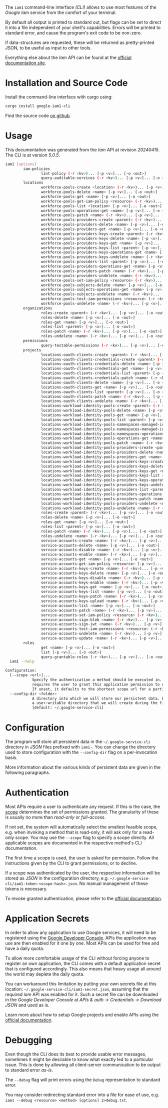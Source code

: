 <!---
DO NOT EDIT !
This file was generated automatically from 'src/generator/templates/cli/README.md.mako'
DO NOT EDIT !
-->
The `iam1` command-line interface *(CLI)* allows to use most features of the *Google Iam* service from the comfort of your terminal.

By default all output is printed to standard out, but flags can be set to direct it into a file independent of your shell's
capabilities. Errors will be printed to standard error, and cause the program's exit code to be non-zero.

If data-structures are requested, these will be returned as pretty-printed JSON, to be useful as input to other tools.

Everything else about the *Iam* API can be found at the
[official documentation site](https://cloud.google.com/iam/).

# Installation and Source Code

Install the command-line interface with cargo using:

```bash
cargo install google-iam1-cli
```

Find the source code [on github](https://github.com/Byron/google-apis-rs/tree/main/gen/iam1-cli).

# Usage

This documentation was generated from the *Iam* API at revision *20240415*. The CLI is at version *5.0.5*.

```bash
iam1 [options]
        iam-policies
                lint-policy (-r <kv>)... [-p <v>]... [-o <out>]
                query-auditable-services (-r <kv>)... [-p <v>]... [-o <out>]
        locations
                workforce-pools-create <location> (-r <kv>)... [-p <v>]... [-o <out>]
                workforce-pools-delete <name> [-p <v>]... [-o <out>]
                workforce-pools-get <name> [-p <v>]... [-o <out>]
                workforce-pools-get-iam-policy <resource> (-r <kv>)... [-p <v>]... [-o <out>]
                workforce-pools-list <location> [-p <v>]... [-o <out>]
                workforce-pools-operations-get <name> [-p <v>]... [-o <out>]
                workforce-pools-patch <name> (-r <kv>)... [-p <v>]... [-o <out>]
                workforce-pools-providers-create <parent> (-r <kv>)... [-p <v>]... [-o <out>]
                workforce-pools-providers-delete <name> [-p <v>]... [-o <out>]
                workforce-pools-providers-get <name> [-p <v>]... [-o <out>]
                workforce-pools-providers-keys-create <parent> (-r <kv>)... [-p <v>]... [-o <out>]
                workforce-pools-providers-keys-delete <name> [-p <v>]... [-o <out>]
                workforce-pools-providers-keys-get <name> [-p <v>]... [-o <out>]
                workforce-pools-providers-keys-list <parent> [-p <v>]... [-o <out>]
                workforce-pools-providers-keys-operations-get <name> [-p <v>]... [-o <out>]
                workforce-pools-providers-keys-undelete <name> (-r <kv>)... [-p <v>]... [-o <out>]
                workforce-pools-providers-list <parent> [-p <v>]... [-o <out>]
                workforce-pools-providers-operations-get <name> [-p <v>]... [-o <out>]
                workforce-pools-providers-patch <name> (-r <kv>)... [-p <v>]... [-o <out>]
                workforce-pools-providers-undelete <name> (-r <kv>)... [-p <v>]... [-o <out>]
                workforce-pools-set-iam-policy <resource> (-r <kv>)... [-p <v>]... [-o <out>]
                workforce-pools-subjects-delete <name> [-p <v>]... [-o <out>]
                workforce-pools-subjects-operations-get <name> [-p <v>]... [-o <out>]
                workforce-pools-subjects-undelete <name> (-r <kv>)... [-p <v>]... [-o <out>]
                workforce-pools-test-iam-permissions <resource> (-r <kv>)... [-p <v>]... [-o <out>]
                workforce-pools-undelete <name> (-r <kv>)... [-p <v>]... [-o <out>]
        organizations
                roles-create <parent> (-r <kv>)... [-p <v>]... [-o <out>]
                roles-delete <name> [-p <v>]... [-o <out>]
                roles-get <name> [-p <v>]... [-o <out>]
                roles-list <parent> [-p <v>]... [-o <out>]
                roles-patch <name> (-r <kv>)... [-p <v>]... [-o <out>]
                roles-undelete <name> (-r <kv>)... [-p <v>]... [-o <out>]
        permissions
                query-testable-permissions (-r <kv>)... [-p <v>]... [-o <out>]
        projects
                locations-oauth-clients-create <parent> (-r <kv>)... [-p <v>]... [-o <out>]
                locations-oauth-clients-credentials-create <parent> (-r <kv>)... [-p <v>]... [-o <out>]
                locations-oauth-clients-credentials-delete <name> [-p <v>]... [-o <out>]
                locations-oauth-clients-credentials-get <name> [-p <v>]... [-o <out>]
                locations-oauth-clients-credentials-list <parent> [-p <v>]... [-o <out>]
                locations-oauth-clients-credentials-patch <name> (-r <kv>)... [-p <v>]... [-o <out>]
                locations-oauth-clients-delete <name> [-p <v>]... [-o <out>]
                locations-oauth-clients-get <name> [-p <v>]... [-o <out>]
                locations-oauth-clients-list <parent> [-p <v>]... [-o <out>]
                locations-oauth-clients-patch <name> (-r <kv>)... [-p <v>]... [-o <out>]
                locations-oauth-clients-undelete <name> (-r <kv>)... [-p <v>]... [-o <out>]
                locations-workload-identity-pools-create <parent> (-r <kv>)... [-p <v>]... [-o <out>]
                locations-workload-identity-pools-delete <name> [-p <v>]... [-o <out>]
                locations-workload-identity-pools-get <name> [-p <v>]... [-o <out>]
                locations-workload-identity-pools-list <parent> [-p <v>]... [-o <out>]
                locations-workload-identity-pools-namespaces-managed-identities-operations-get <name> [-p <v>]... [-o <out>]
                locations-workload-identity-pools-namespaces-managed-identities-workload-sources-operations-get <name> [-p <v>]... [-o <out>]
                locations-workload-identity-pools-namespaces-operations-get <name> [-p <v>]... [-o <out>]
                locations-workload-identity-pools-operations-get <name> [-p <v>]... [-o <out>]
                locations-workload-identity-pools-patch <name> (-r <kv>)... [-p <v>]... [-o <out>]
                locations-workload-identity-pools-providers-create <parent> (-r <kv>)... [-p <v>]... [-o <out>]
                locations-workload-identity-pools-providers-delete <name> [-p <v>]... [-o <out>]
                locations-workload-identity-pools-providers-get <name> [-p <v>]... [-o <out>]
                locations-workload-identity-pools-providers-keys-create <parent> (-r <kv>)... [-p <v>]... [-o <out>]
                locations-workload-identity-pools-providers-keys-delete <name> [-p <v>]... [-o <out>]
                locations-workload-identity-pools-providers-keys-get <name> [-p <v>]... [-o <out>]
                locations-workload-identity-pools-providers-keys-list <parent> [-p <v>]... [-o <out>]
                locations-workload-identity-pools-providers-keys-operations-get <name> [-p <v>]... [-o <out>]
                locations-workload-identity-pools-providers-keys-undelete <name> (-r <kv>)... [-p <v>]... [-o <out>]
                locations-workload-identity-pools-providers-list <parent> [-p <v>]... [-o <out>]
                locations-workload-identity-pools-providers-operations-get <name> [-p <v>]... [-o <out>]
                locations-workload-identity-pools-providers-patch <name> (-r <kv>)... [-p <v>]... [-o <out>]
                locations-workload-identity-pools-providers-undelete <name> (-r <kv>)... [-p <v>]... [-o <out>]
                locations-workload-identity-pools-undelete <name> (-r <kv>)... [-p <v>]... [-o <out>]
                roles-create <parent> (-r <kv>)... [-p <v>]... [-o <out>]
                roles-delete <name> [-p <v>]... [-o <out>]
                roles-get <name> [-p <v>]... [-o <out>]
                roles-list <parent> [-p <v>]... [-o <out>]
                roles-patch <name> (-r <kv>)... [-p <v>]... [-o <out>]
                roles-undelete <name> (-r <kv>)... [-p <v>]... [-o <out>]
                service-accounts-create <name> (-r <kv>)... [-p <v>]... [-o <out>]
                service-accounts-delete <name> [-p <v>]... [-o <out>]
                service-accounts-disable <name> (-r <kv>)... [-p <v>]... [-o <out>]
                service-accounts-enable <name> (-r <kv>)... [-p <v>]... [-o <out>]
                service-accounts-get <name> [-p <v>]... [-o <out>]
                service-accounts-get-iam-policy <resource> [-p <v>]... [-o <out>]
                service-accounts-keys-create <name> (-r <kv>)... [-p <v>]... [-o <out>]
                service-accounts-keys-delete <name> [-p <v>]... [-o <out>]
                service-accounts-keys-disable <name> (-r <kv>)... [-p <v>]... [-o <out>]
                service-accounts-keys-enable <name> (-r <kv>)... [-p <v>]... [-o <out>]
                service-accounts-keys-get <name> [-p <v>]... [-o <out>]
                service-accounts-keys-list <name> [-p <v>]... [-o <out>]
                service-accounts-keys-patch <name> (-r <kv>)... [-p <v>]... [-o <out>]
                service-accounts-keys-upload <name> (-r <kv>)... [-p <v>]... [-o <out>]
                service-accounts-list <name> [-p <v>]... [-o <out>]
                service-accounts-patch <name> (-r <kv>)... [-p <v>]... [-o <out>]
                service-accounts-set-iam-policy <resource> (-r <kv>)... [-p <v>]... [-o <out>]
                service-accounts-sign-blob <name> (-r <kv>)... [-p <v>]... [-o <out>]
                service-accounts-sign-jwt <name> (-r <kv>)... [-p <v>]... [-o <out>]
                service-accounts-test-iam-permissions <resource> (-r <kv>)... [-p <v>]... [-o <out>]
                service-accounts-undelete <name> (-r <kv>)... [-p <v>]... [-o <out>]
                service-accounts-update <name> (-r <kv>)... [-p <v>]... [-o <out>]
        roles
                get <name> [-p <v>]... [-o <out>]
                list [-p <v>]... [-o <out>]
                query-grantable-roles (-r <kv>)... [-p <v>]... [-o <out>]
  iam1 --help

Configuration:
  [--scope <url>]...
            Specify the authentication a method should be executed in. Each scope
            requires the user to grant this application permission to use it.
            If unset, it defaults to the shortest scope url for a particular method.
  --config-dir <folder>
            A directory into which we will store our persistent data. Defaults to
            a user-writable directory that we will create during the first invocation.
            [default: ~/.google-service-cli]

```

# Configuration

The program will store all persistent data in the `~/.google-service-cli` directory in *JSON* files prefixed with `iam1-`.  You can change the directory used to store configuration with the `--config-dir` flag on a per-invocation basis.

More information about the various kinds of persistent data are given in the following paragraphs.

# Authentication

Most APIs require a user to authenticate any request. If this is the case, the [scope][scopes] determines the 
set of permissions granted. The granularity of these is usually no more than *read-only* or *full-access*.

If not set, the system will automatically select the smallest feasible scope, e.g. when invoking a
method that is read-only, it will ask only for a read-only scope. 
You may use the `--scope` flag to specify a scope directly. 
All applicable scopes are documented in the respective method's CLI documentation.

The first time a scope is used, the user is asked for permission. Follow the instructions given 
by the CLI to grant permissions, or to decline.

If a scope was authenticated by the user, the respective information will be stored as *JSON* in the configuration
directory, e.g. `~/.google-service-cli/iam1-token-<scope-hash>.json`. No manual management of these tokens
is necessary.

To revoke granted authentication, please refer to the [official documentation][revoke-access].

# Application Secrets

In order to allow any application to use Google services, it will need to be registered using the 
[Google Developer Console][google-dev-console]. APIs the application may use are then enabled for it
one by one. Most APIs can be used for free and have a daily quota.

To allow more comfortable usage of the CLI without forcing anyone to register an own application, the CLI
comes with a default application secret that is configured accordingly. This also means that heavy usage
all around the world may deplete the daily quota.

You can workaround this limitation by putting your own secrets file at this location: 
`~/.google-service-cli/iam1-secret.json`, assuming that the required *iam* API 
was enabled for it. Such a secret file can be downloaded in the *Google Developer Console* at 
*APIs & auth -> Credentials -> Download JSON* and used as is.

Learn more about how to setup Google projects and enable APIs using the [official documentation][google-project-new].


# Debugging

Even though the CLI does its best to provide usable error messages, sometimes it might be desirable to know
what exactly led to a particular issue. This is done by allowing all client-server communication to be 
output to standard error *as-is*.

The `--debug` flag will print errors using the `Debug` representation to standard error.

You may consider redirecting standard error into a file for ease of use, e.g. `iam1 --debug <resource> <method> [options] 2>debug.txt`.


[scopes]: https://developers.google.com/+/api/oauth#scopes
[revoke-access]: http://webapps.stackexchange.com/a/30849
[google-dev-console]: https://console.developers.google.com/
[google-project-new]: https://developers.google.com/console/help/new/
